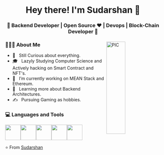<h1 align="center">Hey there! I'm Sudarshan 👋 </h1>
<h3 align="center">🚀 Backend Developer | Open Source ♥ | Devops | Block-Chain Developer  🚀</h3>
<div>
<img width = "35%" align="right" alt="PIC" height="300px" src="https://media4.giphy.com/media/qgQUggAC3Pfv687qPC/200.webp?cid=ecf05e47629fn96y9yx6j22qm3kvzt78yw8d9qffrot2v68m&rid=200.webp&ct=g" />
<div align="left"> 
  <h3> 👨🏻‍💻 About Me </h3>

  - 🤔 &nbsp; Still Curious about everything.
  - 🎓 &nbsp; Lazyly Studying Computer Science and Actively hacking on Smart Contract and NFT's.
  - 💼 &nbsp; I’m currently working on MEAN Stack and Ethereum.
  - 🌱 &nbsp; Learning more about Backend Architectures.
  - ✍️ &nbsp; Pursuing Gaming as hobbies.  
</div> 
</div>

<div>
  <h3> 💻 Languages and Tools </h3>
  <p>
   <img src="https://media3.giphy.com/media/ln7z2eWriiQAllfVcn/200w.webp" width="50"><img src="https://i.giphy.com/media/LMt9638dO8dftAjtco/200.webp"   width="50"><img src="https://i.giphy.com/media/eNAsjO55tPbgaor7ma/200w.webp" width="50"><img src="https://i.giphy.com/media/IdyAQJVN2kVPNUrojM/200.webp" width="50"><img src="https://media3.giphy.com/media/kdFc8fubgS31b8DsVu/giphy.webp" width="50">  <p>
</div> 

⭐️ From [Sudarshan ](https://github.com/sudarshansb143)
